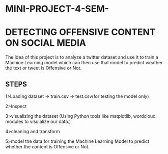 # MINI-PROJECT-4-SEM-
# DETECTING OFFENSIVE CONTENT ON SOCIAL MEDIA
The idea of this project is to analyze a twitter dataset and use it to train a Machine Learning model which can then use that model to predict weather the text or tweet is Offensive or Not.

## STEPS
1>Loading dataset
-> train.csv
-> test.csv(for testing the model only)

2>Inspect

3>visualizing the dataset (Using Python tools like matplotlib, wordcloud modules to visuialize our data.)

4>cleaning and transform

5>model the data for training the Machine Learning Model to predict whether the content is Offensive or Not.
